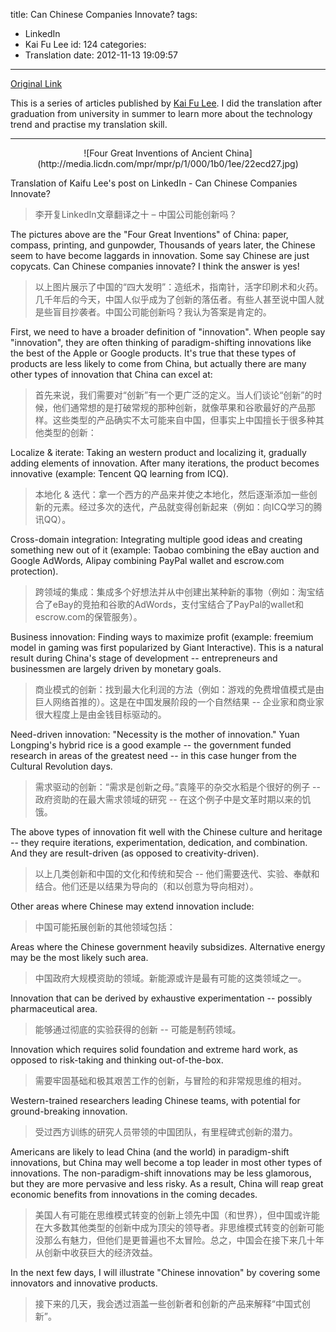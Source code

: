 title: Can Chinese Companies Innovate?
tags:
  - LinkedIn
  - Kai Fu Lee
id: 124
categories:
  - Translation
date: 2012-11-13 19:09:57
---
[Original Link](https://www.linkedin.com/today/post/article/20121023132432-416648-can-chinese-companies-innovate)

This is a series of articles published by [Kai Fu Lee](https://www.linkedin.com/profile/view?id=416648&authType=name&authToken=GZNe&ref=CONTENT&goback=%2Empd2_*1_*1_*1_*1_*1_*1_20121002150727*5416648*5the*5chinese*5user*5is*5more*5like*5you*5than*5you*5think&trk=mp-ph-pn). I did the translation after graduation from university in summer to learn more about the technology trend and practise my translation skill.

---
<center>![Four Great Inventions of Ancient China](http://media.licdn.com/mpr/mpr/p/1/000/1b0/1ee/22ecd27.jpg)</center>

Translation of Kaifu Lee's post on LinkedIn - Can Chinese Companies Innovate?
>李开复LinkedIn文章翻译之十 – 中国公司能创新吗？

The pictures above are the "Four Great Inventions" of China: paper, compass, printing, and gunpowder, Thousands of years later, the Chinese seem to have become laggards in innovation. Some say Chinese are just copycats. Can Chinese companies innovate? I think the answer is yes!
>以上图片展示了中国的“四大发明”：造纸术，指南针，活字印刷术和火药。几千年后的今天，中国人似乎成为了创新的落伍者。有些人甚至说中国人就是些盲目抄袭者。中国公司能创新吗？我认为答案是肯定的。

First, we need to have a broader definition of "innovation". When people say "innovation", they are often thinking of paradigm-shifting innovations like the best of the Apple or Google products. It's true that these types of products are less likely to come from China, but actually there are many other types of innovation that China can excel at:
>首先来说，我们需要对“创新”有一个更广泛的定义。当人们谈论“创新”的时候，他们通常想的是打破常规的那种创新，就像苹果和谷歌最好的产品那样。这些类型的产品确实不太可能来自中国，但事实上中国擅长于很多种其他类型的创新：

Localize & iterate: Taking an western product and localizing it, gradually adding elements of innovation. After many iterations, the product becomes innovative (example: Tencent QQ learning from ICQ).
>本地化 & 迭代：拿一个西方的产品来并使之本地化，然后逐渐添加一些创新的元素。经过多次的迭代，产品就变得创新起来（例如：向ICQ学习的腾讯QQ）。

Cross-domain integration: Integrating multiple good ideas and creating something new out of it (example: Taobao combining the eBay auction and Google AdWords, Alipay combining PayPal wallet and escrow.com protection).
>跨领域的集成：集成多个好想法并从中创建出某种新的事物（例如：淘宝结合了eBay的竞拍和谷歌的AdWords，支付宝结合了PayPal的wallet和escrow.com的保管服务）。

Business innovation: Finding ways to maximize profit (example: freemium model in gaming was first popularized by Giant Interactive). This is a natural result during China's stage of development -- entrepreneurs and businessmen are largely driven by monetary goals.
>商业模式的创新：找到最大化利润的方法（例如：游戏的免费增值模式是由巨人网络首推的）。这是在中国发展阶段的一个自然结果 -- 企业家和商业家很大程度上是由金钱目标驱动的。

Need-driven innovation: "Necessity is the mother of innovation." Yuan Longping's hybrid rice is a good example -- the government funded research in areas of the greatest need -- in this case hunger from the Cultural Revolution days.
>需求驱动的创新：“需求是创新之母。”袁隆平的杂交水稻是个很好的例子 -- 政府资助的在最大需求领域的研究 -- 在这个例子中是文革时期以来的饥饿。

The above types of innovation fit well with the Chinese culture and heritage -- they require iterations, experimentation, dedication, and combination. And they are result-driven (as opposed to creativity-driven).
>以上几类创新和中国的文化和传统和契合 -- 他们需要迭代、实验、奉献和结合。他们还是以结果为导向的（和以创意为导向相对）。

Other areas where Chinese may extend innovation include:
>中国可能拓展创新的其他领域包括：

Areas where the Chinese government heavily subsidizes. Alternative energy may be the most likely such area.
>中国政府大规模资助的领域。新能源或许是最有可能的这类领域之一。

Innovation that can be derived by exhaustive experimentation -- possibly pharmaceutical area.
>能够通过彻底的实验获得的创新 -- 可能是制药领域。

Innovation which requires solid foundation and extreme hard work, as opposed to risk-taking and thinking out-of-the-box.
>需要牢固基础和极其艰苦工作的创新，与冒险的和非常规思维的相对。

Western-trained researchers leading Chinese teams, with potential for ground-breaking innovation.
>受过西方训练的研究人员带领的中国团队，有里程碑式创新的潜力。

Americans are likely to lead China (and the world) in paradigm-shift innovations, but China may well become a top leader in most other types of innovations. The non-paradigm-shift innovations may be less glamorous, but they are more pervasive and less risky. As a result, China will reap great economic benefits from innovations in the coming decades.
>美国人有可能在思维模式转变的创新上领先中国（和世界），但中国或许能在大多数其他类型的创新中成为顶尖的领导者。非思维模式转变的创新可能没那么有魅力，但他们是更普遍也不太冒险。总之，中国会在接下来几十年从创新中收获巨大的经济效益。

In the next few days, I will illustrate "Chinese innovation" by covering some innovators and innovative products.
>接下来的几天，我会透过涵盖一些创新者和创新的产品来解释“中国式创新”。
